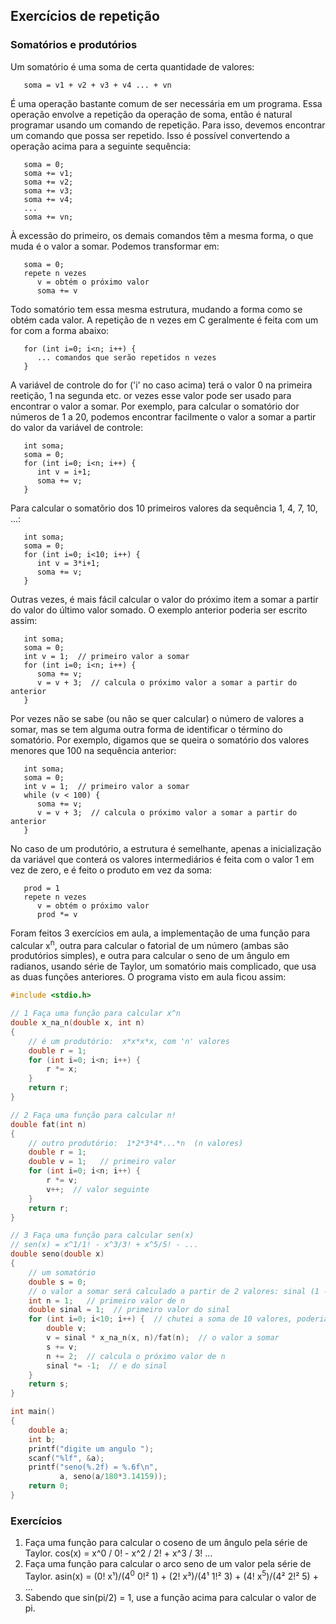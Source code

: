 ## Exercícios de repetição

### Somatórios e produtórios

Um somatório é uma soma de certa quantidade de valores:
```
   soma = v1 + v2 + v3 + v4 ... + vn
```
É uma operação bastante comum de ser necessária em um programa.
Essa operação envolve a repetição da operação de soma, então é natural programar usando um comando de repetição.
Para isso, devemos encontrar um comando que possa ser repetido. 
Isso é possível convertendo a operação acima para a seguinte sequência:
```
   soma = 0;
   soma += v1;
   soma += v2;
   soma += v3;
   soma += v4;
   ...
   soma += vn;
```
À excessão do primeiro, os demais comandos têm a mesma forma, o que muda é o valor a somar. Podemos transformar em:
```
   soma = 0;
   repete n vezes
      v = obtém o próximo valor
      soma += v
```
Todo somatório tem essa mesma estrutura, mudando a forma como se obtém cada valor.
A repetição de n vezes em C geralmente é feita com um for com a forma abaixo:
```
   for (int i=0; i<n; i++) {
      ... comandos que serão repetidos n vezes
   }
```
A variável de controle do for ('i' no caso acima) terá o valor 0 na primeira reetição, 1 na segunda etc. 
or vezes esse valor pode ser usado para encontrar o valor a somar.
Por exemplo, para calcular o somatório dor números de 1 a 20, podemos encontrar facilmente o valor a somar a partir do valor da variável de controle:
```
   int soma;
   soma = 0;
   for (int i=0; i<n; i++) {
      int v = i+1;
      soma += v;
   }
```
Para calcular o somatõrio dos 10 primeiros valores da sequência 1, 4, 7, 10, ...:
```
   int soma;
   soma = 0;
   for (int i=0; i<10; i++) {
      int v = 3*i+1;
      soma += v;
   }
```
Outras vezes, é mais fácil calcular o valor do próximo item a somar a partir do valor do último valor somado.
O exemplo anterior poderia ser escrito assim:
```
   int soma;
   soma = 0;
   int v = 1;  // primeiro valor a somar
   for (int i=0; i<n; i++) {
      soma += v;
      v = v + 3;  // calcula o próximo valor a somar a partir do anterior
   }
```
Por vezes não se sabe (ou não se quer calcular) o número de valores a somar, mas se tem alguma outra forma de identificar o término do somatório. Por exemplo, digamos que se queira o somatório dos valores menores que 100 na sequência anterior:
```
   int soma;
   soma = 0;
   int v = 1;  // primeiro valor a somar
   while (v < 100) {
      soma += v;
      v = v + 3;  // calcula o próximo valor a somar a partir do anterior
   }
```

No caso de um produtório, a estrutura é semelhante, apenas a inicialização da variável que conterá os valores intermediários é feita com o valor 1 em vez de zero, e é feito o produto em vez da soma:
```
   prod = 1
   repete n vezes
      v = obtém o próximo valor
      prod *= v
```

Foram feitos 3 exercícios em aula, a implementação de uma função para calcular x<sup>n</sup>, outra para calcular o fatorial de um número (ambas são produtórios simples), e outra para calcular o seno de um ângulo em radianos, usando série de Taylor, um somatório mais complicado, que usa as duas funções anteriores.
O programa visto em aula ficou assim:
```c
#include <stdio.h>

// 1 Faça uma função para calcular x^n
double x_na_n(double x, int n)
{
    // é um produtório:  x*x*x*x, com 'n' valores
    double r = 1;
    for (int i=0; i<n; i++) {
        r *= x;
    }
    return r;
}

// 2 Faça uma função para calcular n!
double fat(int n)
{
    // outro produtório:  1*2*3*4*...*n  (n valores)
    double r = 1;
    double v = 1;   // primeiro valor
    for (int i=0; i<n; i++) {
        r *= v;
        v++;  // valor seguinte
    }
    return r;
}

// 3 Faça uma função para calcular sen(x)
// sen(x) = x^1/1! - x^3/3! + x^5/5! - ...
double seno(double x)
{
    // um somatório
    double s = 0;
    // o valor a somar será calculado a partir de 2 valores: sinal (1 -1 1 -1) e n (1 3 5 7)
    int n = 1;   // primeiro valor de n
    double sinal = 1;  // primeiro valor do sinal
    for (int i=0; i<10; i++) {  // chutei a soma de 10 valores, poderia ser mais inteligente
        double v;
        v = sinal * x_na_n(x, n)/fat(n);  // o valor a somar
        s += v;
        n += 2;  // calcula o próximo valor de n
        sinal *= -1;  // e do sinal
    }
    return s;
}

int main()
{
    double a;
    int b;
    printf("digite um angulo ");
    scanf("%lf", &a);
    printf("seno(%.2f) = %.6f\n", 
           a, seno(a/180*3.14159));
    return 0;
}
```

### Exercícios

1. Faça uma função para calcular o coseno de um ângulo pela série de Taylor. cos(x) = x^0 / 0! - x^2 / 2! + x^3 / 3! ...
2. Faça uma função para calcular o arco seno de um valor pela série de Taylor. asin(x) = (0! x¹)/(4<sup>0</sup> 0!² 1) + (2! x³)/(4¹ 1!² 3) + (4! x<sup>5</sup>)/(4² 2!² 5) + ...
3. Sabendo que sin(pi/2) = 1, use a função acima para calcular o valor de pi.

